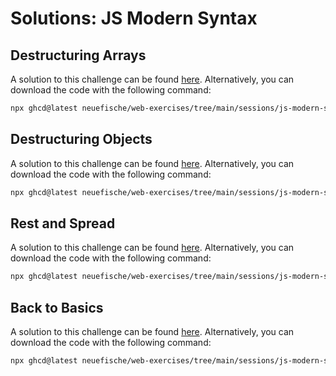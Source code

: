 # Solutions: JS Modern Syntax

## Destructuring Arrays

A solution to this challenge can be found [here](https://github.com/neuefische/web-exercises/tree/main/sessions/js-modern-syntax/destructuring-arrays_solution). Alternatively, you can download the code with the following command:

```bash
npx ghcd@latest neuefische/web-exercises/tree/main/sessions/js-modern-syntax/destructuring-arrays_solution
```

## Destructuring Objects

A solution to this challenge can be found [here](https://github.com/neuefische/web-exercises/tree/main/sessions/js-modern-syntax/destructuring-objects_solution). Alternatively, you can download the code with the following command:

```bash
npx ghcd@latest neuefische/web-exercises/tree/main/sessions/js-modern-syntax/destructuring-objects_solution
```

## Rest and Spread

A solution to this challenge can be found [here](https://github.com/neuefische/web-exercises/tree/main/sessions/js-modern-syntax/rest-and-spread_solution). Alternatively, you can download the code with the following command:

```bash
npx ghcd@latest neuefische/web-exercises/tree/main/sessions/js-modern-syntax/rest-and-spread_solution
```

## Back to Basics

A solution to this challenge can be found [here](https://github.com/neuefische/web-exercises/tree/main/sessions/js-modern-syntax/back-to-basics_solution). Alternatively, you can download the code with the following command:

```bash
npx ghcd@latest neuefische/web-exercises/tree/main/sessions/js-modern-syntax/back-to-basics_solution
```

